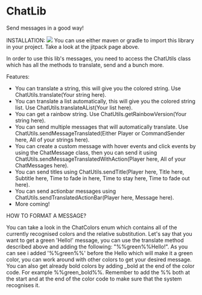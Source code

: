 # ChatLib
Send messages in a good way!

INSTALLATION:
[![](https://jitpack.io/v/Will0mane/ChatLib.svg)](https://jitpack.io/#Will0mane/ChatLib)
You can use either maven or gradle to import
this library in your project.
Take a look at the jitpack page above.

In order to use this lib's messages, you
need to access the ChatUtils class which
has all the methods to translate, send
and a bunch more.

Features:
 - You can translate a string, this will give you the colored string. Use ChatUtils.translate(Your string here).
 - You can translate a list automatically, this will give you the colored string list. Use ChatUtils.translateAList(Your list here).
 - You can get a rainbow string. Use ChatUtils.getRainbowVersion(Your string here).
 - You can send multiple messages that will automatically translate. Use ChatUtils.sendMessageTranslated(Either Player or CommandSender here, All of your strings here).
 - You can create a custom message with hover events and click events by using the ChatMessage class, then you can send it using 
 ChatUtils.sendMessageTranslatedWithAction(Player here, All of your ChatMessages here).
 - You can send titles using ChatUtils.sendTitle(Player here, Title here, Subtitle here, Time to fade in here, Time to stay here, Time to fade out here).
 - You can send actionbar messages using ChatUtils.sendTranslatedActionBar(Player here, Message here).
 - More coming!

HOW TO FORMAT A MESSAGE?

You can take a look in the ChatColors enum which contains all of the
currently recognised colors and the relative substitution.
Let's say that you want to get a green 'Hello!' message,
you can use the translate method described above and 
adding the following: "%%green%%Hello!".
As you can see i added '%%green%%' before the Hello which
will make it a green color, you can work around with other
colors to get your desired message.
You can also get already bold colors by adding _bold at
the end of the color code. For example %%green_bold%%.
Remember to add the %% both at the start and at the end of the color code
to make sure that the system recognises it.
